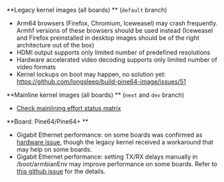 **Legacy kernel images (all boards) ** (`default` branch)

- Arm64 browsers (Firefox, Chromium, Iceweasel) may crash frequently. Armhf versions of these browsers should be used instead (Iceweasel and Firefox preinstalled in desktop images should be of the right architecture out of the box)
- HDMI output supports only limited number of predefined resolutions
- Hardware accelerated video decoding supports only limited number of video formats
- Kernel lockups on boot may happen, no solution yet: https://github.com/longsleep/build-pine64-image/issues/51

**Mainline kernel images (all boards) ** (`next` and `dev` branch)

- [Check mainlining effort status matrix](http://linux-sunxi.org/Linux_mainlining_effort#Status_Matrix)

**Board: Pine64/Pine64+ **

- Gigabit Ethernet performance: on some boards was confirmed as [hardware issue](http://forum.pine64.org/showthread.php?tid=835&pid=19773#pid19773), though the legacy kernel received a workaround that may help on some boards.
- Gigabit Ethernet performance: setting TX/RX delays manually in /boot/armbianEnv may improve performance on some boards. Refer to [this github issue](https://github.com/igorpecovnik/lib/issues/546) for the details.
